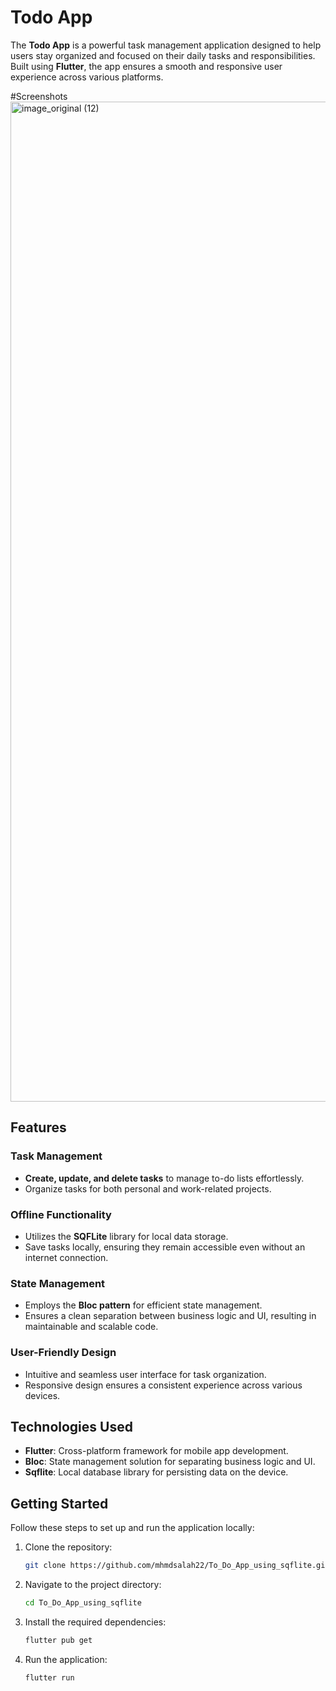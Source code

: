 # Todo App

The **Todo App** is a powerful task management application designed to help users stay organized and focused on their daily tasks and responsibilities. Built using **Flutter**, the app ensures a smooth and responsive user experience across various platforms.

#Screenshots
<img width="1600" alt="image_original (12)" src="https://github.com/user-attachments/assets/5d350bec-8f71-4b0a-a218-4bf799447956" />

## Features

### Task Management
- **Create, update, and delete tasks** to manage to-do lists effortlessly.
- Organize tasks for both personal and work-related projects.

### Offline Functionality
- Utilizes the **SQFLite** library for local data storage.
- Save tasks locally, ensuring they remain accessible even without an internet connection.

### State Management
- Employs the **Bloc pattern** for efficient state management.
- Ensures a clean separation between business logic and UI, resulting in maintainable and scalable code.

### User-Friendly Design
- Intuitive and seamless user interface for task organization.
- Responsive design ensures a consistent experience across various devices.

## Technologies Used
- **Flutter**: Cross-platform framework for mobile app development.
- **Bloc**: State management solution for separating business logic and UI.
- **Sqflite**: Local database library for persisting data on the device.

## Getting Started

Follow these steps to set up and run the application locally:

1. Clone the repository:
   ```bash
   git clone https://github.com/mhmdsalah22/To_Do_App_using_sqflite.git
2. Navigate to the project directory:
   ```bash
   cd To_Do_App_using_sqflite
3. Install the required dependencies:
   ```bash
   flutter pub get
4. Run the application:
   ```bash
   flutter run





   
   
   
